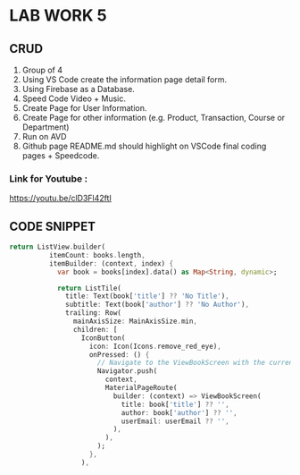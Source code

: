 # LAB WORK 5
## CRUD
1. Group of 4
2. Using VS Code create the information page detail form.
3. Using Firebase as a Database.
4. Speed Code Video + Music.
5. Create Page for User Information.
6. Create Page for other information (e.g. Product, Transaction, Course or Department)
7. Run on AVD
8. Github page README.md should highlight on VSCode final coding pages + Speedcode.
### Link for Youtube :
https://youtu.be/clD3Fl42ftI
## CODE SNIPPET
```dart
return ListView.builder(
          itemCount: books.length,
          itemBuilder: (context, index) {
            var book = books[index].data() as Map<String, dynamic>;

            return ListTile(
              title: Text(book['title'] ?? 'No Title'),
              subtitle: Text(book['author'] ?? 'No Author'),
              trailing: Row(
                mainAxisSize: MainAxisSize.min,
                children: [
                  IconButton(
                    icon: Icon(Icons.remove_red_eye),
                    onPressed: () {
                      // Navigate to the ViewBookScreen with the current book details
                      Navigator.push(
                        context,
                        MaterialPageRoute(
                          builder: (context) => ViewBookScreen(
                            title: book['title'] ?? '',
                            author: book['author'] ?? '',
                            userEmail: userEmail ?? '',
                          ),
                        ),
                      );
                    },
                  ),
```

